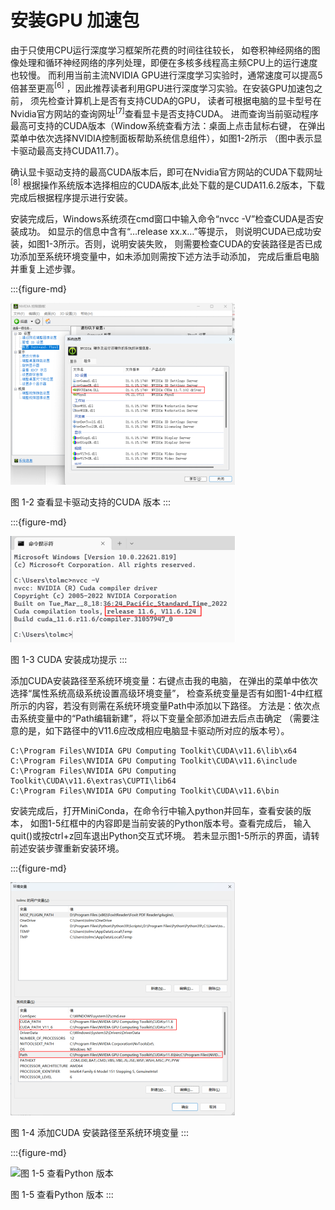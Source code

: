 # 安装GPU 加速包


由于只使用CPU运行深度学习框架所花费的时间往往较长，
如卷积神经网络的图像处理和循环神经网络的序列处理，即便在多核多线程高主频CPU上的运行速度也较慢。
而利用当前主流NVIDIA
GPU进行深度学习实验时，通常速度可以提高5倍甚至更高<sup>[6]</sup>
，因此推荐读者利用GPU进行深度学习实验。在安装GPU加速包之前，
须先检查计算机上是否有支持CUDA的GPU，
读者可根据电脑的显卡型号在Nvidia官方网站的查询网址<sup>[7]</sup>查看显卡是否支持CUDA。
进而查询当前驱动程序最高可支持的CUDA版本（Window系统查看方法：桌面上点击鼠标右键，
在弹出菜单中依次选择NVIDIA控制面板帮助系统信息组件），如图1-2所示
（图中表示显卡驱动最高支持CUDA11.7）。


确认显卡驱动支持的最高CUDA版本后，即可在Nvidia官方网站的CUDA下载网址<sup>[8]</sup>
根据操作系统版本选择相应的CUDA版本,此处下载的是CUDA11.6.2版本，下载完成后根据程序提示进行安装。


安装完成后，Windows系统须在cmd窗口中输入命令“nvcc -V”检查CUDA是否安装成功。
如显示的信息中含有“…release xx.x…”等提示，
则说明CUDA已成功安装，如图1-3所示。否则，说明安装失败，
则需要检查CUDA的安装路径是否已成功添加至系统环境变量中，如未添加则需按下述方法手动添加，
完成后重启电脑并重复上述步骤。

:::{figure-md}

<img src="../../_static/1/1.2/1-2.png" alt="图 1-2 查看显卡驱动支持的CUDA 版本">

图 1-2 查看显卡驱动支持的CUDA 版本
:::

:::{figure-md}

<img src="../../_static/1/1.2/1-3.png" alt="图 1-3 CUDA 安装成功提示">

图 1-3 CUDA 安装成功提示
:::


添加CUDA安装路径至系统环境变量：右键点击我的电脑，
在弹出的菜单中依次选择“属性系统高级系统设置高级环境变量”，
检查系统变量是否有如图1-4中红框所示的内容，若没有则需在系统环境变量Path中添加以下路径。
方法是：依次点击系统变量中的“Path编辑新建”，将以下变量全部添加进去后点击确定
（需要注意的是，如下路径中的V11.6应改成相应电脑显卡驱动所对应的版本号）。

    C:\Program Files\NVIDIA GPU Computing Toolkit\CUDA\v11.6\lib\x64
    C:\Program Files\NVIDIA GPU Computing Toolkit\CUDA\v11.6\include
    C:\Program Files\NVIDIA GPU Computing Toolkit\CUDA\v11.6\extras\CUPTI\lib64
    C:\Program Files\NVIDIA GPU Computing Toolkit\CUDA\v11.6\bin


安装完成后，打开MiniConda，在命令行中输入python并回车，查看安装的版本，
如图1-5红框中的内容即是当前安装的Python版本号。查看完成后，
输入quit()或按ctrl+z回车退出Python交互式环境。
若未显示图1-5所示的界面，请转前述安装步骤重新安装环境。

:::{figure-md}

<img src="../../_static/1/1.2/1-4.png" alt="图 1-4 添加CUDA 安装路径至系统环境变量">

图 1-4 添加CUDA 安装路径至系统环境变量
:::

:::{figure-md}

<img src="/_static/1/1.2/1-5.png" alt="图 1-5 查看Python 版本">

图 1-5 查看Python 版本
:::


